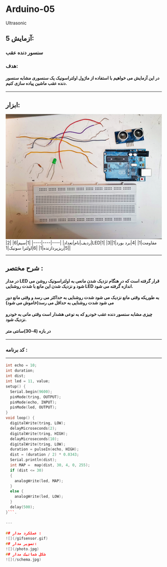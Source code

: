 # Arduino-05
Ultrasonic
## آزمایش 5:
### سنسور دنده عقب
### هدف:
#### در این آزمایش می خواهیم با استفاده از ماژول اولتراسونیک یک سنسوری مشابه سنسور دنده عقب ماشین پیاده سازی کنیم.
---
## ابزار:
![](/tools.jpg)
|ردیف|نام|تعداد|
|----|----|----|
|1|سیم|6|
|2|LED|1|
|3|مقاومت|1|
|4|برد بورد|1|
|5|ریزپردازنده|1|
|6|اولترا سونیک|1|

---
## شرح مختصر :
#### در مدار LED قرار گرفته است که در هنگام نزدیک شدن مانعی به اولتراسونیک روشن می شود و نزدیک شدن این مانع با شدت روشنایی LED اندازه گرفته می شود.
#### به طوریکه وقتی مانع نزدیک می شود شدت روشنایی به حداکثر می رسد و وقتی مانع دور می شود شدت روشنایی به حداقل می رسد(خاموش می شود)
#### چیزی مشابه سنسور دنده عقب خودرو که به نوعی هشدار است وقتی مانی به خودرو نزدیک شود.
#### در بازه (4-30)سانتی متر
---
### کد برنامه : 
---

```cpp int tring = 9;
int echo = 10;
int duration;
int dist;
int led = 11, value;
setup() {
  Serial.begin(9600);
  pinMode(tring, OUTPUT);
  pinMode(echo, INPUT);
  pinMode(led, OUTPUT);
}
void loop() {
  digitalWrite(tring, LOW);
  delayMicroseconds(2);
  digitalWrite(tring, HIGH);
  delayMicroseconds(10);
  digitalWrite(tring, LOW);
  duration = pulseIn(echo, HIGH);
  dist = (duration / 2) * 0.0343;
  Serial.println(dist);
  int MAP =  map(dist, 30, 4, 0, 255);
  if (dist <= 30)
  {
    analogWrite(led, MAP);
  }
  else {
    analogWrite(led, LOW);
  }
  delay(500);
}```.

---

## عملکرد مدار :
![](/gifsensor.gif)
## تصویر مدار:
![](/photo.jpg)
## شکل شماتیک مدار
![](/schema.jpg)
